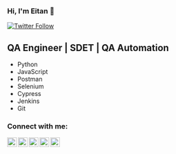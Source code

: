 ### Hi, I'm Eitan 👋

[![Twitter Follow](https://img.shields.io/twitter/follow/epeles?color=1DA1F2&logo=twitter&style=for-the-badge)](https://twitter.com/intent/follow?original_referer=https%3A%2F%2Fgithub.com%2Fepeles&screen_name=epeles)

## QA Engineer | SDET | QA Automation

- Python
- JavaScript
- Postman
- Selenium
- Cypress
- Jenkins
- Git

### Connect with me:

[<img align="left" alt="epeles | Twitter" width="22px" src="https://cdn.jsdelivr.net/npm/simple-icons@v3/icons/twitter.svg" />][twitter]
[<img align="left" alt="epeles | Facebook" width="22px" src="https://cdn.jsdelivr.net/npm/simple-icons@v3/icons/facebook.svg" />][facebook]
[<img align="left" alt="epeles | LinkedIn" width="22px" src="https://cdn.jsdelivr.net/npm/simple-icons@v3/icons/linkedin.svg" />][linkedin]
[<img align="left" alt="epeles | Instagram" width="22px" src="https://cdn.jsdelivr.net/npm/simple-icons@v3/icons/instagram.svg" />][instagram]
[<img align="left" alt="epeles | Website" width="22px" src="https://cdn.jsdelivr.net/npm/simple-icons@v3/icons/sitepoint.svg" />][website]

[twitter]: https://twitter.com/epeles
[facebook]: https://www.facebook.com/epeles
[instagram]: https://instagram.com/epeles
[linkedin]: https://linkedin.com/in/epeles
[website]: https://epeles.github.io/resume
